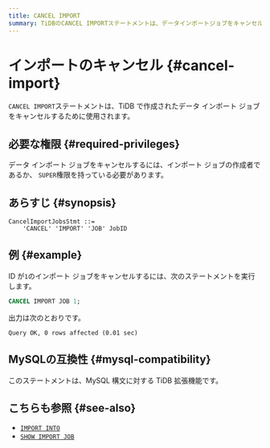 ```yaml
---
title: CANCEL IMPORT
summary: TiDBのCANCEL IMPORTステートメントは、データインポートジョブをキャンセルするために使用されます。キャンセルするには、インポートジョブの作成者であるか、SUPER権限を持っている必要があります。例えば、IDが1のインポートジョブをキャンセルするには、CANCEL IMPORT JOB 1;と実行します。このステートメントはMySQL構文に対するTiDBの拡張機能であり、関連するステートメントにはIMPORT INTOとSHOW IMPORT JOBがあります。
---
```


# インポートのキャンセル {#cancel-import}

`CANCEL IMPORT`ステートメントは、TiDB で作成されたデータ インポート ジョブをキャンセルするために使用されます。

<!-- Support note for TiDB Cloud:

This TiDB statement is not applicable to TiDB Cloud.

-->

## 必要な権限 {#required-privileges}

データ インポート ジョブをキャンセルするには、インポート ジョブの作成者であるか、 `SUPER`権限を持っている必要があります。

## あらすじ {#synopsis}

```ebnf+diagram
CancelImportJobsStmt ::=
    'CANCEL' 'IMPORT' 'JOB' JobID
```

## 例 {#example}

ID が`1`のインポート ジョブをキャンセルするには、次のステートメントを実行します。

```sql
CANCEL IMPORT JOB 1;
```

出力は次のとおりです。

    Query OK, 0 rows affected (0.01 sec)

## MySQLの互換性 {#mysql-compatibility}

このステートメントは、MySQL 構文に対する TiDB 拡張機能です。

## こちらも参照 {#see-also}

-   [`IMPORT INTO`](/sql-statements/sql-statement-import-into.md)
-   [`SHOW IMPORT JOB`](/sql-statements/sql-statement-show-import-job.md)
